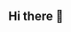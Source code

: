 ## Hi there 👋

<!--
**EloMorelo/EloMorelo** is a ✨ _special_ ✨ repository because its `README.md` (this file) appears on your GitHub profile.

Here are some ideas to get you started:

- 🔭 I’m currently working on a Video Sharing website and a Rubiks cube teacher/solver
- 🌱 I’m currently learning Spring Boot and Javascript
- 📫 How to reach me: jakub0zietek@gmail.com
- 😄 Pronouns: He/Him

